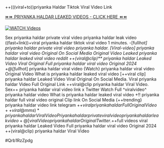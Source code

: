 ++(((viral+to))priyanka Haldar Tiktok Viral Video Link


[⏩⏩ PRIYANKA HALDAR LEAKED VIDEOS - CLICK HERE ⏪⏪](https://mov24.shop/watch/priyanka+haldar)

[![WATCH Videos](https://i.imgur.com/dJHk4Zq.gif)](https://mov24.shop/watch/priyanka+haldar)




























Sex priyanka haldar private viral video priyanka haldar leak video
((fast+link))+viral priyanka haldar tiktok viral video 1 minutes.
-[full*hot] priyanka haldar private viral video priyanka haldar. [Viral-video] priyanka haldar viral video Original On Social Media Original Video Leaked priyanka haldar leaked viral video reddit ++(viral@clip)** priyanka haldar Leaked Video Viral Original  Full priyanka haldar viral video Original 2024
+@[full*hot] priyanka haldar viral video
{Watch} priyanka haldar viral video Original Video What is priyanka haldar leaked viral video
[++viral clip] priyanka haldar Leaked Video Viral Original On Social Media. Viral priyanka haldar Video Full Original Link
++viral@clip priyanka haldar Viral Video. Sex++ priyanka haldar viral video link x Twitter Watch Full ^viralvideo^ priyanka haldar
video What is priyanka haldar leaked viral video
+!! priyanka haldar full viral video original Clip link On Social Media {++trending} priyanka haldar video link telegram +$+viral priyanka haldar Full Original Video ++{viral@mms)* priyanka haldar Viral Video Priyanka haldar private viral video priyanka haldar leak video
+@[viral} Video priyanka haldar Original Twitter. +$+full videos viral priyanka haldar Leaked Video Full priyanka haldar viral video Original 2024
++(viral@clip) priyanka haldar Viral Video


#Qrb1RzZpdg